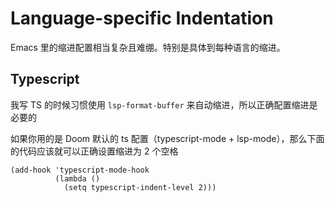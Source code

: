 # Language-specific Indentation

Emacs 里的缩进配置相当复杂且难绷。特别是具体到每种语言的缩进。

## Typescript

我写 TS 的时候习惯使用 `lsp-format-buffer` 来自动缩进，所以正确配置缩进是必要的

如果你用的是 Doom 默认的 ts 配置（typescript-mode + lsp-mode），那么下面的代码应该就可以正确设置缩进为 2 个空格

```
(add-hook 'typescript-mode-hook
          (lambda ()
            (setq typescript-indent-level 2)))
```
